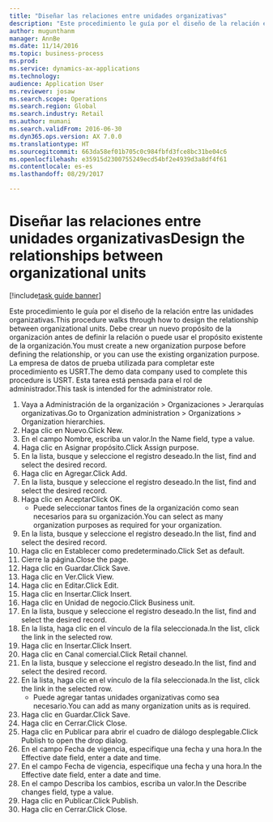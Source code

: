 ```yaml
--- 
title: "Diseñar las relaciones entre unidades organizativas"
description: "Este procedimiento le guía por el diseño de la relación entre las unidades organizativas."
author: mugunthanm
manager: AnnBe
ms.date: 11/14/2016
ms.topic: business-process
ms.prod: 
ms.service: dynamics-ax-applications
ms.technology: 
audience: Application User
ms.reviewer: josaw
ms.search.scope: Operations
ms.search.region: Global
ms.search.industry: Retail
ms.author: mumani
ms.search.validFrom: 2016-06-30
ms.dyn365.ops.version: AX 7.0.0
ms.translationtype: HT
ms.sourcegitcommit: 663da58ef01b705c0c984fbfd3fce8bc31be04c6
ms.openlocfilehash: e35915d2300755249ecd54bf2e4939d3a8df4f61
ms.contentlocale: es-es
ms.lasthandoff: 08/29/2017

---
```

# <a name="design-the-relationships-between-organizational-units"></a><span data-ttu-id="804dd-103">Diseñar las relaciones entre unidades organizativas</span><span class="sxs-lookup"><span data-stu-id="804dd-103">Design the relationships between organizational units</span></span>

[!include[task guide banner](../includes/task-guide-banner.md)]

<span data-ttu-id="804dd-104">Este procedimiento le guía por el diseño de la relación entre las unidades organizativas.</span><span class="sxs-lookup"><span data-stu-id="804dd-104">This procedure walks through how to design the relationship between organizational units.</span></span> <span data-ttu-id="804dd-105">Debe crear un nuevo propósito de la organización antes de definir la relación o puede usar el propósito existente de la organización.</span><span class="sxs-lookup"><span data-stu-id="804dd-105">You must create a new organization purpose before defining the relationship, or you can use the existing organization purpose.</span></span> <span data-ttu-id="804dd-106">La empresa de datos de prueba utilizada para completar este procedimiento es USRT.</span><span class="sxs-lookup"><span data-stu-id="804dd-106">The demo data company used to complete this procedure is USRT.</span></span> <span data-ttu-id="804dd-107">Esta tarea está pensada para el rol de administrador.</span><span class="sxs-lookup"><span data-stu-id="804dd-107">This task is intended for the administrator role.</span></span>

1. <span data-ttu-id="804dd-108">Vaya a Administración de la organización > Organizaciones > Jerarquías organizativas.</span><span class="sxs-lookup"><span data-stu-id="804dd-108">Go to Organization administration > Organizations > Organization hierarchies.</span></span>
2. <span data-ttu-id="804dd-109">Haga clic en Nuevo.</span><span class="sxs-lookup"><span data-stu-id="804dd-109">Click New.</span></span>
3. <span data-ttu-id="804dd-110">En el campo Nombre, escriba un valor.</span><span class="sxs-lookup"><span data-stu-id="804dd-110">In the Name field, type a value.</span></span>
4. <span data-ttu-id="804dd-111">Haga clic en Asignar propósito.</span><span class="sxs-lookup"><span data-stu-id="804dd-111">Click Assign purpose.</span></span>
5. <span data-ttu-id="804dd-112">En la lista, busque y seleccione el registro deseado.</span><span class="sxs-lookup"><span data-stu-id="804dd-112">In the list, find and select the desired record.</span></span>
6. <span data-ttu-id="804dd-113">Haga clic en Agregar.</span><span class="sxs-lookup"><span data-stu-id="804dd-113">Click Add.</span></span>
7. <span data-ttu-id="804dd-114">En la lista, busque y seleccione el registro deseado.</span><span class="sxs-lookup"><span data-stu-id="804dd-114">In the list, find and select the desired record.</span></span>
8. <span data-ttu-id="804dd-115">Haga clic en Aceptar</span><span class="sxs-lookup"><span data-stu-id="804dd-115">Click OK.</span></span>
    * <span data-ttu-id="804dd-116">Puede seleccionar tantos fines de la organización como sean necesarios para su organización.</span><span class="sxs-lookup"><span data-stu-id="804dd-116">You can select as many organization purposes as required for your organization.</span></span>  
9. <span data-ttu-id="804dd-117">En la lista, busque y seleccione el registro deseado.</span><span class="sxs-lookup"><span data-stu-id="804dd-117">In the list, find and select the desired record.</span></span>
10. <span data-ttu-id="804dd-118">Haga clic en Establecer como predeterminado.</span><span class="sxs-lookup"><span data-stu-id="804dd-118">Click Set as default.</span></span>
11. <span data-ttu-id="804dd-119">Cierre la página.</span><span class="sxs-lookup"><span data-stu-id="804dd-119">Close the page.</span></span>
12. <span data-ttu-id="804dd-120">Haga clic en Guardar.</span><span class="sxs-lookup"><span data-stu-id="804dd-120">Click Save.</span></span>
13. <span data-ttu-id="804dd-121">Haga clic en Ver.</span><span class="sxs-lookup"><span data-stu-id="804dd-121">Click View.</span></span>
14. <span data-ttu-id="804dd-122">Haga clic en Editar.</span><span class="sxs-lookup"><span data-stu-id="804dd-122">Click Edit.</span></span>
15. <span data-ttu-id="804dd-123">Haga clic en Insertar.</span><span class="sxs-lookup"><span data-stu-id="804dd-123">Click Insert.</span></span>
16. <span data-ttu-id="804dd-124">Haga clic en Unidad de negocio.</span><span class="sxs-lookup"><span data-stu-id="804dd-124">Click Business unit.</span></span>
17. <span data-ttu-id="804dd-125">En la lista, busque y seleccione el registro deseado.</span><span class="sxs-lookup"><span data-stu-id="804dd-125">In the list, find and select the desired record.</span></span>
18. <span data-ttu-id="804dd-126">En la lista, haga clic en el vínculo de la fila seleccionada.</span><span class="sxs-lookup"><span data-stu-id="804dd-126">In the list, click the link in the selected row.</span></span>
19. <span data-ttu-id="804dd-127">Haga clic en Insertar.</span><span class="sxs-lookup"><span data-stu-id="804dd-127">Click Insert.</span></span>
20. <span data-ttu-id="804dd-128">Haga clic en Canal comercial.</span><span class="sxs-lookup"><span data-stu-id="804dd-128">Click Retail channel.</span></span>
21. <span data-ttu-id="804dd-129">En la lista, busque y seleccione el registro deseado.</span><span class="sxs-lookup"><span data-stu-id="804dd-129">In the list, find and select the desired record.</span></span>
22. <span data-ttu-id="804dd-130">En la lista, haga clic en el vínculo de la fila seleccionada.</span><span class="sxs-lookup"><span data-stu-id="804dd-130">In the list, click the link in the selected row.</span></span>
    * <span data-ttu-id="804dd-131">Puede agregar tantas unidades organizativas como sea necesario.</span><span class="sxs-lookup"><span data-stu-id="804dd-131">You can add as many organization units as is required.</span></span>  
23. <span data-ttu-id="804dd-132">Haga clic en Guardar.</span><span class="sxs-lookup"><span data-stu-id="804dd-132">Click Save.</span></span>
24. <span data-ttu-id="804dd-133">Haga clic en Cerrar.</span><span class="sxs-lookup"><span data-stu-id="804dd-133">Click Close.</span></span>
25. <span data-ttu-id="804dd-134">Haga clic en Publicar para abrir el cuadro de diálogo desplegable.</span><span class="sxs-lookup"><span data-stu-id="804dd-134">Click Publish to open the drop dialog.</span></span>
26. <span data-ttu-id="804dd-135">En el campo Fecha de vigencia, especifique una fecha y una hora.</span><span class="sxs-lookup"><span data-stu-id="804dd-135">In the Effective date field, enter a date and time.</span></span>
27. <span data-ttu-id="804dd-136">En el campo Fecha de vigencia, especifique una fecha y una hora.</span><span class="sxs-lookup"><span data-stu-id="804dd-136">In the Effective date field, enter a date and time.</span></span>
28. <span data-ttu-id="804dd-137">En el campo Describa los cambios, escriba un valor.</span><span class="sxs-lookup"><span data-stu-id="804dd-137">In the Describe changes field, type a value.</span></span>
29. <span data-ttu-id="804dd-138">Haga clic en Publicar.</span><span class="sxs-lookup"><span data-stu-id="804dd-138">Click Publish.</span></span>
30. <span data-ttu-id="804dd-139">Haga clic en Cerrar.</span><span class="sxs-lookup"><span data-stu-id="804dd-139">Click Close.</span></span>


